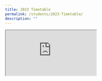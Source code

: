 ```yaml
---
title: 2023 Timetable
permalink: /students/2023-Timetable/
description: ""
---
```

<iframe src="https://docs.google.com/spreadsheets/d/e/2PACX-1vQT-6vHTzdcvleE3t6EClzPsgUXN3cy77FK8U_imefTqjw0bPtX2U6uwpyzLOb1SS6IplBVSxw2XYN0/pubhtml?widget=true&amp;headers=false"></iframe>